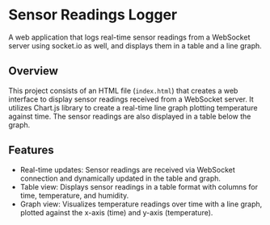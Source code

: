 # Sensor Readings Logger

A web application that logs real-time sensor readings from a WebSocket server using socket.io as well, and displays them in a table and a line graph.

## Overview

This project consists of an HTML file (`index.html`) that creates a web interface to display sensor readings received from a WebSocket server. It utilizes Chart.js library to create a real-time line graph plotting temperature against time. The sensor readings are also displayed in a table below the graph.

## Features

- Real-time updates: Sensor readings are received via WebSocket connection and dynamically updated in the table and graph.
- Table view: Displays sensor readings in a table format with columns for time, temperature, and humidity.
- Graph view: Visualizes temperature readings over time with a line graph, plotted against the x-axis (time) and y-axis (temperature).
